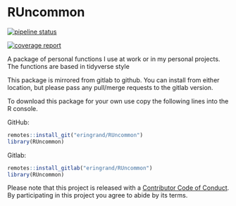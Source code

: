 RUncommon
================

[![pipeline
status](https://gitlab.com/eringrand/RUncommon/badges/master/pipeline.svg)](https://gitlab.com/eringrand/RUncommon/commits/master)

[![coverage
report](https://gitlab.com/eringrand/RUncommon/badges/master/coverage.svg)](https://gitlab.com/eringrand/RUncommon/commits/master)

A package of personal functions I use at work or in my personal
projects. The functions are based in tidyverse style

This package is mirrored from gitlab to github. You can install from
either location, but please pass any pull/merge requests to the gitlab
version.

To download this package for your own use copy the following lines into
the R console.

GitHub:

``` r
remotes::install_git("eringrand/RUncommon")
library(RUncommon)
```

Gitlab:

``` r
remotes::install_gitlab("eringrand/RUncommon")
library(RUncommon)
```

Please note that this project is released with a [Contributor Code of
Conduct](CODE_OF_CONDUCT.md). By participating in this project you agree
to abide by its terms.
